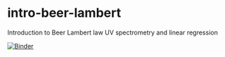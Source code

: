 # intro-beer-lambert
Introduction to Beer Lambert law UV spectrometry and linear regression

[![Binder](https://mybinder.org/badge_logo.svg)](https://mybinder.org/v2/gh/r-furger/intro-beer-lambert/main?labpath=Intro_beer_lambert.ipynb)

